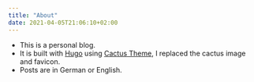```yaml
---
title: "About"
date: 2021-04-05T21:06:10+02:00
---
```


* This is a personal blog. 
* It is built with [Hugo](https://gohugo.io/) using [Cactus Theme](https://github.com/monkeyWzr/hugo-theme-cactus), I replaced the cactus image and favicon.
* Posts are in German or English.
